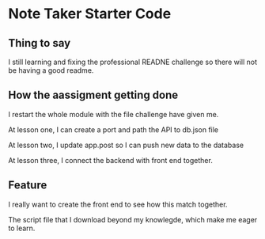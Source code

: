 # Note Taker Starter Code

## Thing to say

I still learning and fixing the professional READNE challenge so there will not be having a good readme.

## How the aassigment getting done

I restart the whole module with the file challenge have given me.

At lesson one, I can create a port and path the API to db.json file

At lesson two, I update app.post so I can push new data to the database

At lesson three, I connect the backend with front end together.

## Feature

I really want to create the front end to see how this match together.

The script file that I download beyond my knowlegde, which make me eager to learn.


